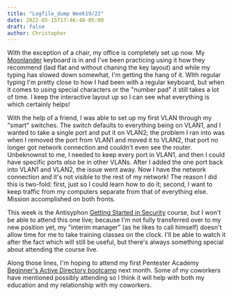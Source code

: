 ```yaml
---
title: "Logfile_dump Week19/22"
date: 2022-05-15T17:46:48-05:00
draft: false
author: Christopher
---
```

With the exception of a chair, my office is completely set up now. My [Moonlander](https://www.zsa.io/moonlander/) keyboard is in and I've been practicing using it how they recommend (laid flat and without chaning the key layout) and while my typing has slowed down somewhat, I'm getting the hang of it. WIth regular typing I'm pretty close to how I had been with a regular keyboard, but when it comes to using special characters or the "number pad" it still takes a lot of time. I keep the interactive layout up so I can see what everything is which certainly helps!

With the help of a friend, I was able to set up my first VLAN through my "smart" switches. The switch defaults to everything being on VLAN1, and I wanted to take a single port and put it on VLAN2; the problem I ran into was when I removed the port from VLAN1 and moved it to VLAN2, that port no longer got network connection and couldn't even see the router. Unbeknownst to me, I needed to keep every port in VLAN1, and then I could have specific ports *also* be in other VLANs. After I added the one port back into VLAN1 and VLAN2, the issue went away. Now I have the network connection and it's not visible to the rest of my network! The reason I did this is two-fold: first, just so I could learn how to do it; second, I want to keep traffic from my computers separate from that of everything else. Mission accomplished on both fronts. 

This week is the Antisyphon [Getting Started in Security](https://www.antisyphontraining.com/getting-started-in-security-with-bhis-and-mitre-attck-w-john-strand/) course, but I won't be able to attend this one live; because I'm not fully transferred over to my new position yet, my "interim manager" (as he likes to call himself) doesn't allow time for me to take training classes on the clock. I'll be able to watch it after the fact which will still be useful, but there's always something special about attending the course live.

Along those lines, I'm hoping to attend my first Pentester Academy [Beginner's Active Directory bootcamp](https://bootcamps.pentesteracademy.com/course/ad-beginner-jun-22) next month. Some of my coworkers have mentioned possibly attending so I think it will help with both my education and my relationship with my coworkers.

